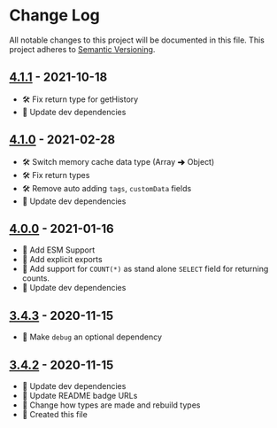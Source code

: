 # Change Log

All notable changes to this project will be documented in this file. This project adheres to [Semantic Versioning](http://semver.org/).

## [4.1.1](https://github.com/uttori/uttori-storage-provider-json-file/compare/v4.1.0...v4.1.1) - 2021-10-18

- 🛠 Fix return type for getHistory
- 🎁 Update dev dependencies

## [4.1.0](https://github.com/uttori/uttori-storage-provider-json-file/compare/v4.0.0...v4.1.0) - 2021-02-28

- 🛠 Switch memory cache data type (Array ➜ Object)
- 🛠 Fix return types
- 🛠 Remove auto adding `tags`, `customData` fields
- 🎁 Update dev dependencies

## [4.0.0](https://github.com/uttori/uttori-storage-provider-json-memory/compare/v3.4.3...v4.0.0) - 2021-01-16

- 🧰 Add ESM Support
- 🧰 Add explicit exports
- 🧰 Add support for `COUNT(*)` as  stand alone `SELECT` field for returning counts.
- 🎁 Update dev dependencies

## [3.4.3](https://github.com/uttori/uttori-storage-provider-json-memory/compare/v3.4.2...v3.4.3) - 2020-11-15

- 🧰 Make `debug` an optional dependency

## [3.4.2](https://github.com/uttori/uttori-storage-provider-json-memory/compare/v3.4.1...v3.4.2) - 2020-11-15

- 🎁 Update dev dependencies
- 🎁 Update README badge URLs
- 🧰 Change how types are made and rebuild types
- 🧰 Created this file
